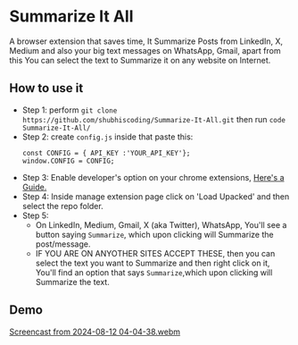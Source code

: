# Summarize It All
A browser extension that saves time, It Summarize Posts from LinkedIn, X, Medium and also your big text messages on WhatsApp, Gmail, apart from this You can select the text to Summarize it on any website on Internet.

## How to use it

- Step 1: perform ```git clone https://github.com/shubhiscoding/Summarize-It-All.git``` then run ```code Summarize-It-All/```
- Step 2: create ```config.js``` inside that paste this:
    ```
    const CONFIG = { API_KEY :'YOUR_API_KEY'};
    window.CONFIG = CONFIG;

    ```
- Step 3: Enable developer's option on your chrome extensions, [Here's a Guide.](https://support.google.com/chrome/a/answer/2714278?hl=en#:~:text=Go%20to%20chrome%3A%2F%2Fextensions,right%2C%20turn%20on%20Developer%20mode.)
- Step 4: Inside manage extension page click on 'Load Upacked' and then select the repo folder.
- Step 5: 
    - On LinkedIn, Medium, Gmail, X (aka Twitter), WhatsApp, You'll see a button saying ```Summarize```, which upon clicking will Summarize the post/message.
    - IF YOU ARE ON ANYOTHER SITES ACCEPT THESE, then you can select the text you want to Summarize and then right click on it, You'll find an option that says ```Summarize```,which upon clicking will Summarize the text.

## Demo

[Screencast from 2024-08-12 04-04-38.webm](https://github.com/user-attachments/assets/b296a6fe-8a37-4c40-9b09-bbc27bd239c7)

